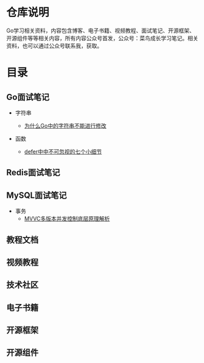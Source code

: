 # 仓库说明

Go学习相关资料，内容包含博客、电子书籍、视频教程、面试笔记、开源框架、开源组件等等相关内容，所有内容公众号首发，公众号：菜鸟成长学习笔记。相关资料，也可以通过公众号联系我，获取。

# 目录

## Go面试笔记

- 字符串
    - [为什么Go中的字符串不能进行修改](https://mp.weixin.qq.com/s/7QfMC_7jJDQeTrygt-4QTw)

- 函数
    - [defer中中不可忽视的七个小细节](https://mp.weixin.qq.com/s/6npkegMwCvmWvkqcD6YUsw)

## Redis面试笔记

## MySQL面试笔记

- 事务
    - [MVVC多版本并发控制底层原理解析](https://mp.weixin.qq.com/s/FY7HM-W9hQcaMlvrIplmNw)

## 教程文档

## 视频教程

## 技术社区

## 电子书籍

## 开源框架

## 开源组件
